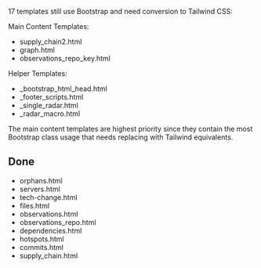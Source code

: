 17 templates still use Bootstrap and need conversion to Tailwind CSS:

  Main Content Templates:

  - supply_chain2.html
  - graph.html
  - observations_repo_key.html

  Helper Templates:
  - _bootstrap_html_head.html
  - _footer_scripts.html
  - _single_radar.html
  - _radar_macro.html

  The main content templates are highest priority since they contain the most Bootstrap class usage that needs replacing with Tailwind equivalents.

## Done
  - orphans.html
  - servers.html
  - tech-change.html
  - files.html
  - observations.html
  - observations_repo.html
  - dependencies.html
  - hotspots.html
  - commits.html
  - supply_chain.html
